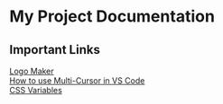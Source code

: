 # My Project Documentation

## Important Links
[Logo Maker](https://logo.com/)<br>
[How to use Multi-Cursor in VS Code](https://davidamos.dev/vs-code-multi-cursors/)<br>
[CSS Variables](https://www.w3schools.com/css/css3_variables.asp)<br>